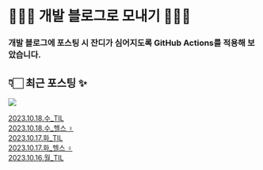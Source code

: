 # 👩🏻‍🌾 개발 블로그로 모내기 🌱🌳✨

### 개발 블로그에 포스팅 시 잔디가 심어지도록 GitHub Actions를 적용해 보았습니다.

## 👇🏻 최근 포스팅 ✨
<p>
    <a href="https://herlang.tistory.com"><img src="https://img.shields.io/badge/Blog-FF5722?style=flat-square&logo=Blogger&logoColor=white"/></a><br>
</p>

<a href=https://herlang.tistory.com/entry/20231018%EC%88%98TIL>2023.10.18.수_TIL</a></br><a href=https://herlang.tistory.com/entry/20231018%EC%88%98%ED%97%AC%EC%8A%A4%F0%9F%8F%8B%F0%9F%8F%BB%E2%80%8D%E2%99%80%EF%B8%8F>2023.10.18.수_헬스 ‍♀️</a></br><a href=https://herlang.tistory.com/entry/20231017%ED%99%94TIL%EC%9E%91%EC%84%B1%EC%A4%91>2023.10.17.화_TIL</a></br><a href=https://herlang.tistory.com/entry/20231017%ED%99%94%ED%97%AC%EC%8A%A4%F0%9F%8F%8B%F0%9F%8F%BB%E2%80%8D%E2%99%80%EF%B8%8F>2023.10.17.화_헬스 ‍♀️</a></br><a href=https://herlang.tistory.com/entry/20231016%EC%9B%94TIL>2023.10.16.월_TIL</a></br>